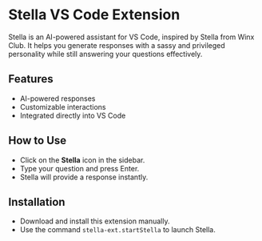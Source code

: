 # Stella VS Code Extension

Stella is an AI-powered assistant for VS Code, inspired by Stella from Winx Club.
It helps you generate responses with a sassy and privileged personality while still answering your questions effectively.

## Features

- AI-powered responses
- Customizable interactions
- Integrated directly into VS Code

## How to Use

- Click on the **Stella** icon in the sidebar.
- Type your question and press Enter.
- Stella will provide a response instantly.

## Installation

- Download and install this extension manually.
- Use the command `stella-ext.startStella` to launch Stella.

